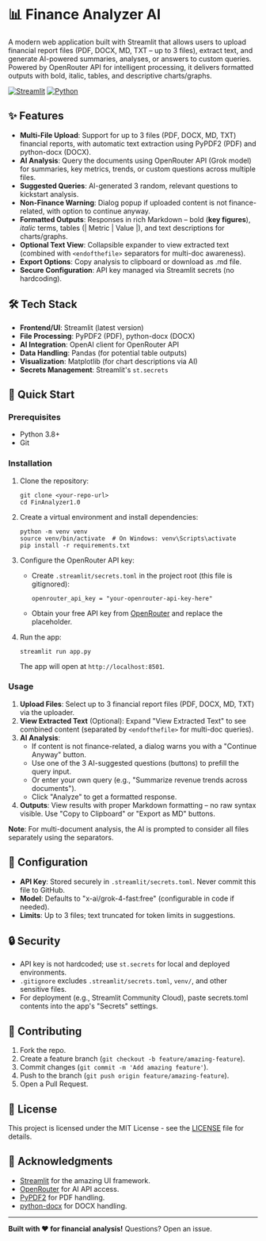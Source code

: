 # 📊 Finance Analyzer AI

A modern web application built with Streamlit that allows users to upload financial report files (PDF, DOCX, MD, TXT – up to 3 files), extract text, and generate AI-powered summaries, analyses, or answers to custom queries. Powered by OpenRouter API for intelligent processing, it delivers formatted outputs with bold, italic, tables, and descriptive charts/graphs.

[![Streamlit](https://img.shields.io/badge/Streamlit-FF4B4B?style=for-the-badge&logo=streamlit&logoColor=white)](https://streamlit.io/)
[![Python](https://img.shields.io/badge/Python-3776AB?style=for-the-badge&logo=python&logoColor=white)](https://www.python.org/)

## ✨ Features

- **Multi-File Upload**: Support for up to 3 files (PDF, DOCX, MD, TXT) financial reports, with automatic text extraction using PyPDF2 (PDF) and python-docx (DOCX).
- **AI Analysis**: Query the documents using OpenRouter API (Grok model) for summaries, key metrics, trends, or custom questions across multiple files.
- **Suggested Queries**: AI-generated 3 random, relevant questions to kickstart analysis.
- **Non-Finance Warning**: Dialog popup if uploaded content is not finance-related, with option to continue anyway.
- **Formatted Outputs**: Responses in rich Markdown – bold (**key figures**), *italic* terms, tables (| Metric | Value |), and text descriptions for charts/graphs.
- **Optional Text View**: Collapsible expander to view extracted text (combined with `<endofthefile>` separators for multi-doc awareness).
- **Export Options**: Copy analysis to clipboard or download as .md file.
- **Secure Configuration**: API key managed via Streamlit secrets (no hardcoding).

## 🛠 Tech Stack

- **Frontend/UI**: Streamlit (latest version)
- **File Processing**: PyPDF2 (PDF), python-docx (DOCX)
- **AI Integration**: OpenAI client for OpenRouter API
- **Data Handling**: Pandas (for potential table outputs)
- **Visualization**: Matplotlib (for chart descriptions via AI)
- **Secrets Management**: Streamlit's `st.secrets`

## 🚀 Quick Start

### Prerequisites
- Python 3.8+
- Git

### Installation

1. Clone the repository:
   ```
   git clone <your-repo-url>
   cd FinAnalyzer1.0
   ```

2. Create a virtual environment and install dependencies:
   ```
   python -m venv venv
   source venv/bin/activate  # On Windows: venv\Scripts\activate
   pip install -r requirements.txt
   ```

3. Configure the OpenRouter API key:
   - Create `.streamlit/secrets.toml` in the project root (this file is gitignored):
     ```
     openrouter_api_key = "your-openrouter-api-key-here"
     ```
   - Obtain your free API key from [OpenRouter](https://openrouter.ai/) and replace the placeholder.

4. Run the app:
   ```
   streamlit run app.py
   ```

   The app will open at `http://localhost:8501`.

### Usage

1. **Upload Files**: Select up to 3 financial report files (PDF, DOCX, MD, TXT) via the uploader.
2. **View Extracted Text** (Optional): Expand "View Extracted Text" to see combined content (separated by `<endofthefile>` for multi-doc queries).
3. **AI Analysis**:
   - If content is not finance-related, a dialog warns you with a "Continue Anyway" button.
   - Use one of the 3 AI-suggested questions (buttons) to prefill the query input.
   - Or enter your own query (e.g., "Summarize revenue trends across documents").
   - Click "Analyze" to get a formatted response.
4. **Outputs**: View results with proper Markdown formatting – no raw syntax visible. Use "Copy to Clipboard" or "Export as MD" buttons.

**Note**: For multi-document analysis, the AI is prompted to consider all files separately using the separators.

## 📝 Configuration

- **API Key**: Stored securely in `.streamlit/secrets.toml`. Never commit this file to GitHub.
- **Model**: Defaults to "x-ai/grok-4-fast:free" (configurable in code if needed).
- **Limits**: Up to 3 files; text truncated for token limits in suggestions.

## 🔒 Security

- API key is not hardcoded; use `st.secrets` for local and deployed environments.
- `.gitignore` excludes `.streamlit/secrets.toml`, `venv/`, and other sensitive files.
- For deployment (e.g., Streamlit Community Cloud), paste secrets.toml contents into the app's "Secrets" settings.

## 🤝 Contributing

1. Fork the repo.
2. Create a feature branch (`git checkout -b feature/amazing-feature`).
3. Commit changes (`git commit -m 'Add amazing feature'`).
4. Push to the branch (`git push origin feature/amazing-feature`).
5. Open a Pull Request.

## 📄 License

This project is licensed under the MIT License - see the [LICENSE](LICENSE) file for details.

## 🙏 Acknowledgments

- [Streamlit](https://streamlit.io/) for the amazing UI framework.
- [OpenRouter](https://openrouter.ai/) for AI API access.
- [PyPDF2](https://pypdf2.readthedocs.io/) for PDF handling.
- [python-docx](https://python-docx.readthedocs.io/) for DOCX handling.

---

**Built with ❤️ for financial analysis!** Questions? Open an issue.